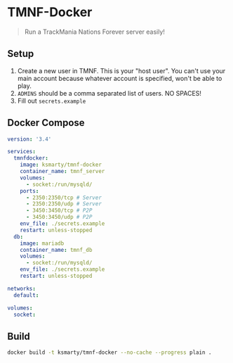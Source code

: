 # TMNF-Docker
> Run a TrackMania Nations Forever server easily!

## Setup

1. Create a new user in TMNF. This is your "host user". You can't use your main account because whatever account is specified, won't be able to play.
2. `ADMINS` should be a comma separated list of users. NO SPACES!
2. Fill out `secrets.example`

## Docker Compose

```yaml
version: '3.4'

services:
  tmnfdocker:
    image: ksmarty/tmnf-docker
    container_name: tmnf_server
    volumes:
      - socket:/run/mysqld/
    ports:
      - 2350:2350/tcp # Server
      - 2350:2350/udp # Server
      - 3450:3450/tcp # P2P
      - 3450:3450/udp # P2P
    env_file: ./secrets.example
    restart: unless-stopped
  db:
    image: mariadb
    container_name: tmnf_db
    volumes:
      - socket:/run/mysqld/
    env_file: ./secrets.example
    restart: unless-stopped

networks:
  default:

volumes:
  socket:
```

## Build

```sh
docker build -t ksmarty/tmnf-docker --no-cache --progress plain .
```